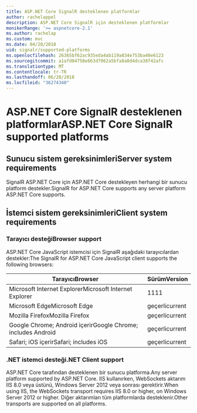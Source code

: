 ```yaml
---
title: ASP.NET Core SignalR desteklenen platformlar
author: rachelappel
description: ASP.NET Core SignalR için desteklenen platformlar
monikerRange: '>= aspnetcore-2.1'
ms.author: rachelap
ms.custom: mvc
ms.date: 04/20/2018
uid: signalr/supported-platforms
ms.openlocfilehash: 26365bf62ac935eda4ab119a834e753ba40e6123
ms.sourcegitcommit: a1afd04758e663d7062a5bfa8a0d4dca38f42afc
ms.translationtype: MT
ms.contentlocale: tr-TR
ms.lasthandoff: 06/20/2018
ms.locfileid: "36274340"
---
```

# <a name="aspnet-core-signalr-supported-platforms"></a><span data-ttu-id="3d942-103">ASP.NET Core SignalR desteklenen platformlar</span><span class="sxs-lookup"><span data-stu-id="3d942-103">ASP.NET Core SignalR supported platforms</span></span>

## <a name="server-system-requirements"></a><span data-ttu-id="3d942-104">Sunucu sistem gereksinimleri</span><span class="sxs-lookup"><span data-stu-id="3d942-104">Server system requirements</span></span>

<span data-ttu-id="3d942-105">SignalR ASP.NET Core için ASP.NET Core destekleyen herhangi bir sunucu platform destekler.</span><span class="sxs-lookup"><span data-stu-id="3d942-105">SignalR for ASP.NET Core supports any server platform ASP.NET Core supports.</span></span>

## <a name="client-system-requirements"></a><span data-ttu-id="3d942-106">İstemci sistem gereksinimleri</span><span class="sxs-lookup"><span data-stu-id="3d942-106">Client system requirements</span></span>

### <a name="browser-support"></a><span data-ttu-id="3d942-107">Tarayıcı desteği</span><span class="sxs-lookup"><span data-stu-id="3d942-107">Browser support</span></span>

<span data-ttu-id="3d942-108">ASP.NET Core JavaScript istemcisi için SignalR aşağıdaki tarayıcılardan destekler:</span><span class="sxs-lookup"><span data-stu-id="3d942-108">The SignalR for ASP.NET Core JavaScript client supports the following browsers:</span></span>

| <span data-ttu-id="3d942-109">Tarayıcı</span><span class="sxs-lookup"><span data-stu-id="3d942-109">Browser</span></span> | <span data-ttu-id="3d942-110">Sürüm</span><span class="sxs-lookup"><span data-stu-id="3d942-110">Version</span></span> |
| ------- | ------- |
| <span data-ttu-id="3d942-111">Microsoft Internet Explorer</span><span class="sxs-lookup"><span data-stu-id="3d942-111">Microsoft Internet Explorer</span></span> | <span data-ttu-id="3d942-112">11</span><span class="sxs-lookup"><span data-stu-id="3d942-112">11</span></span> |
| <span data-ttu-id="3d942-113">Microsoft Edge</span><span class="sxs-lookup"><span data-stu-id="3d942-113">Microsoft Edge</span></span> | <span data-ttu-id="3d942-114">geçerli</span><span class="sxs-lookup"><span data-stu-id="3d942-114">current</span></span> |
| <span data-ttu-id="3d942-115">Mozilla Firefox</span><span class="sxs-lookup"><span data-stu-id="3d942-115">Mozilla Firefox</span></span> | <span data-ttu-id="3d942-116">geçerli</span><span class="sxs-lookup"><span data-stu-id="3d942-116">current</span></span> |
| <span data-ttu-id="3d942-117">Google Chrome; Android içerir</span><span class="sxs-lookup"><span data-stu-id="3d942-117">Google Chrome; includes Android</span></span> | <span data-ttu-id="3d942-118">geçerli</span><span class="sxs-lookup"><span data-stu-id="3d942-118">current</span></span> |
| <span data-ttu-id="3d942-119">Safari; iOS içerir</span><span class="sxs-lookup"><span data-stu-id="3d942-119">Safari; includes iOS</span></span> | <span data-ttu-id="3d942-120">geçerli</span><span class="sxs-lookup"><span data-stu-id="3d942-120">current</span></span> |
 
### <a name="net-client-support"></a><span data-ttu-id="3d942-121">.NET istemci desteği</span><span class="sxs-lookup"><span data-stu-id="3d942-121">.NET Client support</span></span>

<span data-ttu-id="3d942-122">ASP.NET Core tarafından desteklenen bir sunucu platforma.</span><span class="sxs-lookup"><span data-stu-id="3d942-122">Any server platform supported by ASP.NET Core.</span></span> <span data-ttu-id="3d942-123">IIS kullanırken, WebSockets aktarım IIS 8.0 veya üstünü, Windows Server 2012 veya sonrası gerektirir.</span><span class="sxs-lookup"><span data-stu-id="3d942-123">When using IIS, the WebSockets transport requires IIS 8.0 or higher, on Windows Server 2012 or higher.</span></span> <span data-ttu-id="3d942-124">Diğer aktarımları tüm platformlarda desteklenir.</span><span class="sxs-lookup"><span data-stu-id="3d942-124">Other transports are supported on all platforms.</span></span>